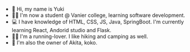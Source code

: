 - 👑 Hi, my name is Yuki
- 👩‍💻 I'm now a student @ Vanier college, learning software development.
- 💻 I have knowledge of HTML, CSS, JS, Java, SpringBoot. I'm currently learning React, Andorid studio and Flask.
- 🏃‍♀️ I'm a running-lover. I like hiking and camping as well.
- 🐶 I'm also the owner of Akita, koko.

<!--
**yukiyuli/yukiyuli** is a ✨ _special_ ✨ repository because its `README.md` (this file) appears on your GitHub profile.

Here are some ideas to get you started:

- 🔭 I’m currently working on ...
- 🌱 I’m currently learning ...
- 👯 I’m looking to collaborate on ...
- 🤔 I’m looking for help with ...
- 💬 Ask me about ...
- 📫 How to reach me: ...
- 😄 Pronouns: ...
- ⚡ Fun fact: ...
-->
